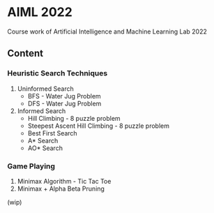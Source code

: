 # AIML 2022

Course work of Artificial Intelligence and Machine Learning Lab 2022

## Content

### Heuristic Search Techniques
1. Uninformed Search
    - BFS - Water Jug Problem
    - DFS - Water Jug Problem
2. Informed Search
    - Hill Climbing - 8 puzzle problem
    - Steepest Ascent Hill Climbing - 8 puzzle problem
    - Best First Search
    - A* Search
    - AO* Search

### Game Playing
1. Minimax Algorithm - Tic Tac Toe
2. Minimax + Alpha Beta Pruning 

(wip)

